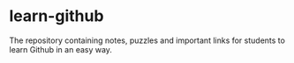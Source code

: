 # learn-github
The repository containing notes, puzzles and important links for students to learn Github in an easy way.
